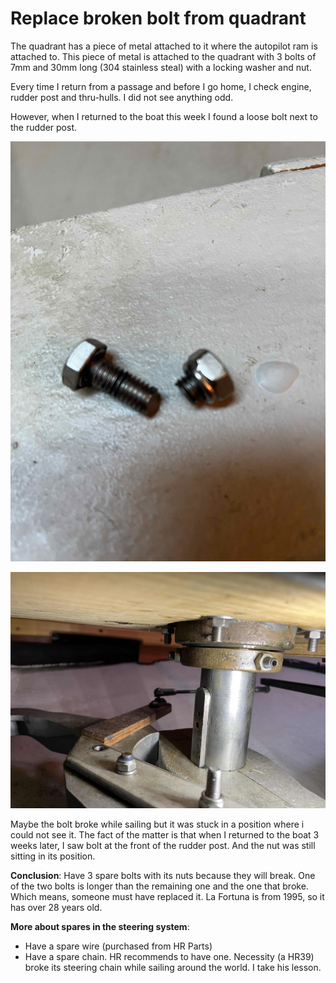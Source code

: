# Replace broken bolt from quadrant

The quadrant has a piece of metal attached to it where the autopilot ram is attached to. This piece of metal is attached to the quadrant with 3 bolts of
7mm and 30mm long (304 stainless steal) with a locking washer and nut.

Every time I return from a passage and before I go home, I check engine, rudder post and thru-hulls. I did not see anything odd.

However, when I returned to the boat this week I found a loose bolt next to the rudder post.

![Broken bolt](../images/broken-bolt.jpg)

![Quadrant with missing bolt](../images/quadrant-auto-pilot.jpg)

Maybe the bolt broke while sailing but it was stuck in a position where i could not see it. The fact of the matter is that when I returned to the boat 3 weeks later, I saw bolt at the front of the rudder post. And the nut was still sitting in its position.

**Conclusion**: Have 3 spare bolts with its nuts because they will break. One of the two bolts is longer than the remaining one and the one that broke. Which means, someone must have replaced it. La Fortuna is from 1995, so it has over 28 years old.

**More about spares in the steering system**:
- Have a spare wire (purchased from HR Parts)
- Have a spare chain. HR recommends to have one. Necessity (a HR39) broke its steering chain while sailing around the world. I take his lesson.
